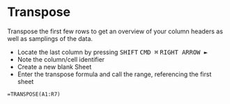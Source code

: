 # Transpose
Transpose the first few rows to get an overview of your column headers as well as samplings of the data.

- Locate the last column by pressing <kbd>SHIFT</kbd> <kbd>CMD ⌘</kbd> <kbd>RIGHT ARROW &#9658;</kbd>
- Note the column/cell identifier
- Create a new blank Sheet
- Enter the transpose formula and call the range, referencing the first sheet


`=TRANSPOSE(A1:R7)`
